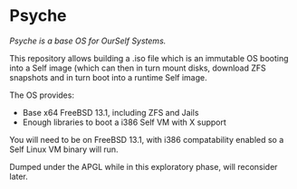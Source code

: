 # Psyche

*Psyche is a base OS for OurSelf Systems.*

This repository allows building a .iso file which is an immutable OS booting into a Self image (which can then in turn mount disks, download ZFS snapshots and in turn boot into a runtime Self image.

The OS provides:

* Base x64 FreeBSD 13.1, including ZFS and Jails
* Enough libraries to boot a i386 Self VM with X support

You will need to be on FreeBSD 13.1, with i386 compatability enabled so a Self Linux VM binary will run.

Dumped under the APGL while in this exploratory phase, will reconsider later.
